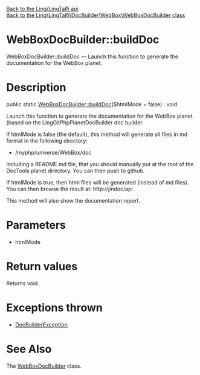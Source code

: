 [Back to the Ling/LingTalfi api](https://github.com/lingtalfi/LingTalfi/blob/master/doc/api/Ling/LingTalfi.md)<br>
[Back to the Ling\LingTalfi\DocBuilder\WebBox\WebBoxDocBuilder class](https://github.com/lingtalfi/LingTalfi/blob/master/doc/api/Ling/LingTalfi/DocBuilder/WebBox/WebBoxDocBuilder.md)


WebBoxDocBuilder::buildDoc
================



WebBoxDocBuilder::buildDoc — Launch this function to generate the documentation for the WebBox planet.




Description
================


public static [WebBoxDocBuilder::buildDoc](https://github.com/lingtalfi/LingTalfi/blob/master/doc/api/Ling/LingTalfi/DocBuilder/WebBox/WebBoxDocBuilder/buildDoc.md)($htmlMode = false) : void




Launch this function to generate the documentation for the WebBox planet.
(based on the LingGitPhpPlanetDocBuilder doc builder.

If htmlMode is false (the default),
this method will generate all files in md format in the following directory:

- /myphp/universe/WebBox/doc

Including a README.md file, that you should manually put at the root of the DocTools planet directory.
You can then push to github.


If htmlMode is true,
then html files will be generated (instead of md files).
You can then browse the result at: http://jindoc/api



This method will also show the documentation report.




Parameters
================


- htmlMode

    


Return values
================

Returns void.


Exceptions thrown
================

- [DocBuilderException](https://github.com/lingtalfi/DocTools/blob/master/doc/api/Ling/DocTools/Exception/DocBuilderException.md).&nbsp;







See Also
================

The [WebBoxDocBuilder](https://github.com/lingtalfi/LingTalfi/blob/master/doc/api/Ling/LingTalfi/DocBuilder/WebBox/WebBoxDocBuilder.md) class.



